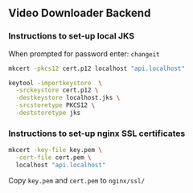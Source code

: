 ## Video Downloader Backend

### Instructions to set-up local JKS

When prompted for password enter: `changeit`

```bash
mkcert -pkcs12 cert.p12 localhost "api.localhost"

keytool -importkeystore  \
  -srckeystore cert.p12 \
  -destkeystore localhost.jks \
  -srcstoretype PKCS12 \
  -deststoretype jks
```

### Instructions to set-up nginx SSL certificates

```bash
mkcert -key-file key.pem \
  -cert-file cert.pem \
  localhost "api.localhost"
```

Copy `key.pem` and `cert.pem` to `nginx/ssl/`
